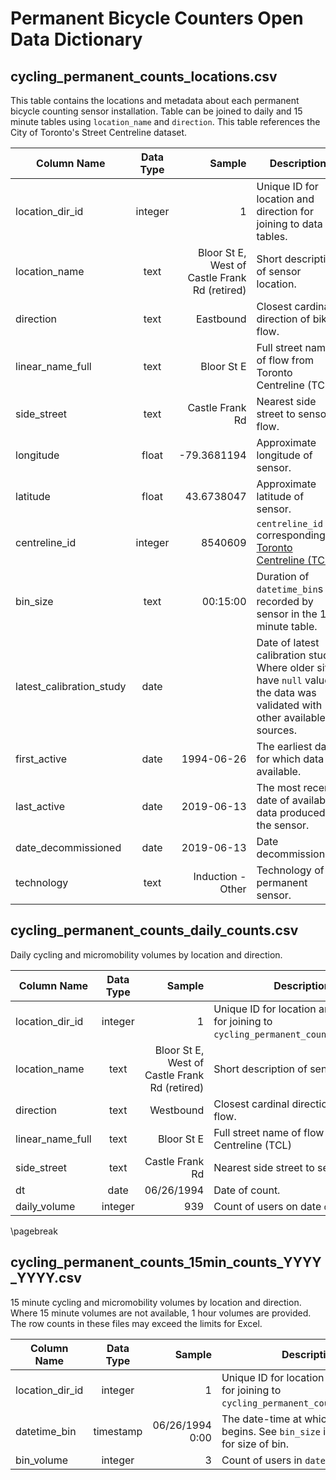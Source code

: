 
# Permanent Bicycle Counters Open Data Dictionary 
<!-- Note: this data dictionary is converted to pdf via pandoc and published to Open Data via Airflow. -->

## cycling_permanent_counts_locations.csv

This table contains the locations and metadata about each permanent bicycle counting sensor installation. Table can be joined to daily and 15 minute tables using `location_name` and `direction`. This table references the City of Toronto's Street Centreline dataset. 

| Column Name              | Data Type   | Sample                                        | Description    | 
|-------------------------------|:-----------:|--------------------------------------:|-------------------------------------------------------------|
| location_dir_id            | integer        | 1 | Unique ID for location and direction for joining to data tables. |
| location_name            | text        | Bloor St E, West of Castle Frank Rd (retired) | Short description of sensor location. |
| direction                | text        | Eastbound                                     | Closest cardinal direction of bike flow. |
| linear_name_full         | text        | Bloor St E                                    | Full street name of flow from Toronto Centreline (TCL) |
| side_street              | text        | Castle Frank Rd                               | Nearest side street to sensor flow. |
| longitude                | float     | -79.3681194                                   | Approximate longitude of sensor. |
| latitude                 | float     | 43.6738047                                    | Approximate latitude of sensor. |
| centreline_id            | integer     | 8540609                                       | `centreline_id` corresponding to [Toronto Centreline (TCL)](https://open.toronto.ca/dataset/toronto-centreline-tcl/) |
| bin_size                 | text    | 00:15:00 | Duration of `datetime_bin`s recorded by sensor in the 15 minute table. |
| latest_calibration_study | date        |                                               | Date of latest calibration study. Where older sites have `null` values, the data was validated with other available sources. |
| first_active             | date        | 1994-06-26                                    | The earliest date for which data is available. |
| last_active              | date        | 2019-06-13                                    | The most recent date of available data produced by the sensor. |
| date_decommissioned      | date        | 2019-06-13                                    | Date decommissioned. |
| technology               | text        | Induction - Other                             | Technology of permanent sensor. |

## cycling_permanent_counts_daily_counts.csv

Daily cycling and micromobility volumes by location and direction. 

| Column Name      | Data Type | Sample                                        | Description                              |
|------------------|:---------:|----------------------------------------------:|------------------------------------------|
| location_dir_id            | integer        | 1 | Unique ID for location and direction for joining to `cycling_permanent_counts_locations`. |
| location_name    | text                        | Bloor St E, West of Castle Frank Rd (retired) | Short description of sensor location.                                                        |
| direction        | text                        | Westbound                                     | Closest cardinal direction of bike flow.                                                     |
| linear_name_full         | text        | Bloor St E                                    | Full street name of flow from Toronto Centreline (TCL) |
| side_street              | text        | Castle Frank Rd                               | Nearest side street to sensor flow. |
| dt               | date      | 06/26/1994                                    | Date of count.                           |
| daily_volume     | integer   | 939                                           | Count of users on date `dt`.             |

<!-- \pagebreak used for pandoc formatting -->
\pagebreak

## cycling_permanent_counts_15min_counts_YYYY_YYYY.csv

15 minute cycling and micromobility volumes by location and direction. Where 15 minute volumes are not available, 1 hour volumes are provided. The row counts in these files may exceed the limits for Excel. 

| Column Name      | Data Type | Sample                         | Description                              |
|------------------|:---------:|-------------------------------:|------------------------------------------|
| location_dir_id            | integer        | 1 | Unique ID for location and direction for joining to `cycling_permanent_counts_locations`. |
| datetime_bin     | timestamp                   | 06/26/1994 0:00 | The date-time at which the record begins. See `bin_size` in `sites` table for size of bin.                               |
| bin_volume       | integer                     | 3                                             | Count of users in `datetime_bin`.                                                            |
